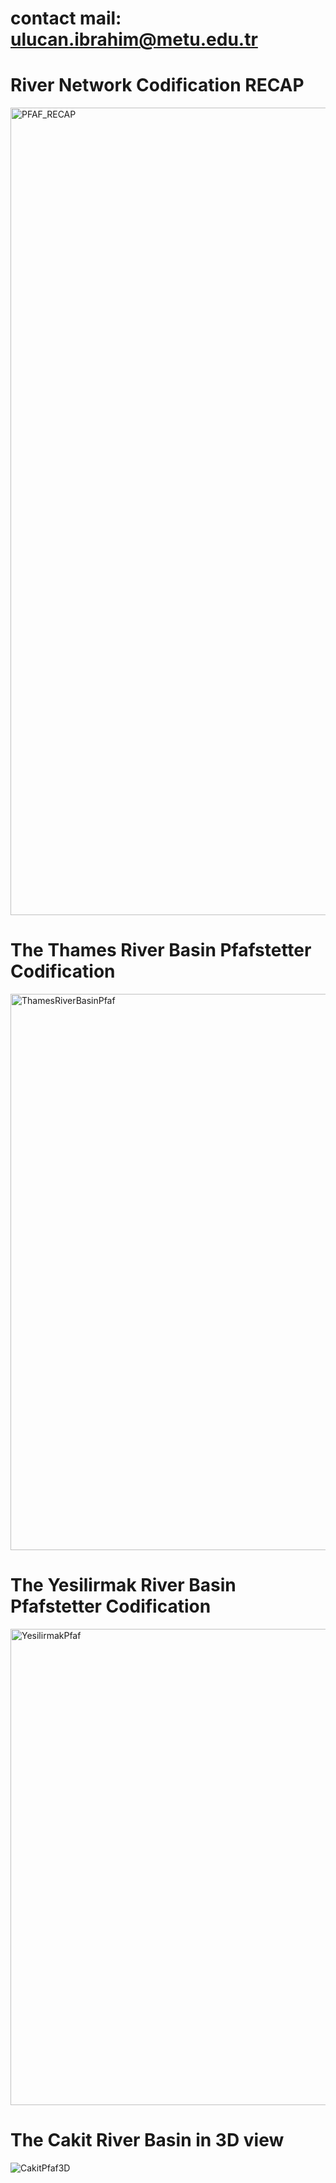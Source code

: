 # contact mail: ulucan.ibrahim@metu.edu.tr



# River Network Codification RECAP

<img width="1292" alt="PFAF_RECAP" src="https://user-images.githubusercontent.com/64214370/125661264-9f381309-65fd-4d64-b36f-ca3a3b5066d0.png">


# The Thames River Basin Pfafstetter Codification

<img width="890" alt="ThamesRiverBasinPfaf" src="https://user-images.githubusercontent.com/64214370/123221469-a8cd0e00-d4d7-11eb-9f75-42ec5df79e6c.png">


# The Yesilirmak River Basin Pfafstetter Codification

<img width="762" alt="YesilirmakPfaf" src="https://user-images.githubusercontent.com/64214370/123222296-77087700-d4d8-11eb-81c4-35dbe7654237.png">



# The Cakit River Basin in 3D view

![CakitPfaf3D](https://user-images.githubusercontent.com/64214370/123222571-be8f0300-d4d8-11eb-997b-8742760ac1ee.png)

